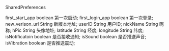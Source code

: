 SharedPreferences

first_start_app  boolean   第一次启动;
first_login_app  boolean   第一次登录;
new_verison_url  String    新版本地址;
userID  		 String    用户ID;
nickName  		 String    昵称;
hPic	  		 String    头像地址;
latitude	  	 String    经度;
longitude	  	 String    纬度;
isNotificatoin	 boolean   是否接收通知;
isSound			 boolean   是否推送声音;
isVibration		 boolean   是否推送震动;
